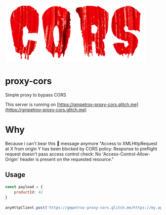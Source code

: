 # <img src="media/logo-2.png" title="PROXY-CORS" alt="PROXY-CORS logo" width="454">

# proxy-cors
Simple proxy to bypass CORS

This server is running on [https://gmpetrov-proxy-cors.glitch.me](https://gmpetrov-proxy-cors.glitch.me)

# Why
Because i can't bear this 💩 message anymore "Access to XMLHttpRequest at X from origin Y has been blocked by CORS policy: Response to preflight request doesn't pass access control check: No 'Access-Control-Allow-Origin' header is present on the requested resource."


## Usage
```javascript
const payload = {
    productId: 42
}

anyHttpClient.post('https://gmpetrov-proxy-cors.glitch.me/https://my.api', payload)
```
